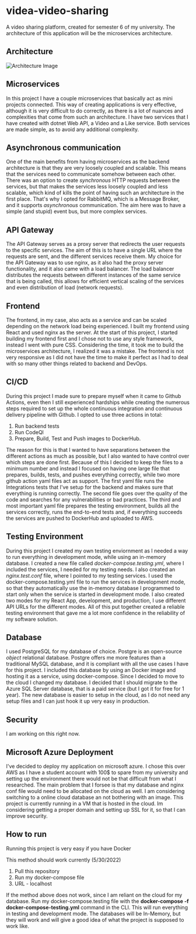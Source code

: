 # videa-video-sharing
A video sharing platform, created for semester 6 of my university. The architecture of this application will be the microservices architecture.

## Architecture
![Architecture Image](https://i.ibb.co/xzxj1Zn/Architecture-V2-drawio.png)
## Microservices
In this project I have a couple microservices that basically act as mini projects connected. This way of creating applications is very effective, although it is very difficult to do correctly, as there is a lot of nuances and complexities that come from such an architecture. I have two services that I have created with dotnet Web API, a Video and a Like service. Both services are made simple, as to avoid any additional complexity. 

## Asynchronous communication
One of the main benefits from having microservices as the backend architecture is that they are very loosely coupled and scalable. This means that the services need to communicate somehow between each other. There was an option to create *synchronous* HTTP requests between the services, but that makes the services less loosely coupled and less scalable, which kind of kills the point of having such an architecture in the first place. That's why I opted for RabbitMQ, which is a Message Broker, and it supports *asynchronous* communication. The aim here was to have a simple (and stupid) event bus, but more complex services.

## API Gateway
The API Gateway serves as a proxy server that redirects the user requests to the specific services. The aim of this is to have a single URL where the requests are sent, and the different services receive them. My choice for the API Gateway was to use nginx, as it also had the proxy server functionality, and it also came with a load balancer. The load balancer distributes the requests between different instances of the same service that is being called, this allows for efficient vertical scaling of the services and even distribution of load (network requests).

## Frontend
The frontend, in my case, also acts as a service and can be scaled depending on the network load being experienced. I built my frontend using React and used nginx as the server. At the start of this project, I started building my frontend first and I chose not to use any style framework, instead I went with pure CSS. Considering the time, it took me to build the microservices architecture, I realized it was a mistake. The frontend is not very responsive as I did not have the time to make it perfect as I had to deal with so many other things related to backend and DevOps.

## CI/CD
During this project I made sure to prepare myself when it came to Github Actions, even then I still experienced hardships while creating the numerous steps required to set up the whole continuous integration and continuous delivery pipeline with Github. I opted to use three actions in total:
1. Run backend tests
2. Run CodeQl
3. Prepare, Build, Test and Push images to DockerHub.

The reason for this is that I wanted to have separations between the different actions as much as possible, but I also wanted to have control over which steps are done first. Because of this I decided to keep the files to a minimum number and instead I focused on having one large file that prepares, builds, tests, and pushes everything correctly, while two more github action yaml files act as support. The first yaml file runs the Integrations tests that I've setup for the backend and makes sure that everything is running correctly. The second file goes over the quality of the code and searches for any vulnerabilities or bad practices. The third and most important yaml file prepares the testing environment, builds all the services correctly, runs the end-to-end tests and, if everything succeeds the services are pushed to DockerHub and uploaded to AWS.

## Testing Environment
During this project I created my own testing enviornment as I needed a way to run everything in development mode, while using an in-memory database. I created a new file called *docker-compose.testing.yml*, where I included the services, I needed for my testing needs. I also created an *nginx.test.conf* file, where I pointed to my testing services. I used the docker-compose.testing.yml file to run the services in development mode, so that they automatically use the in-memory database I programmed to start only when the service is started in development mode. I also created two modes for my React App, development, and production, I use different API URLs for the different modes. All of this put together created a reliable testing environment that gave me a lot more confidence in the reliability of my software solution.

## Database
I used PostgreSQL for my database of choice. Postgre is an open-source *object* relational database. Postgre offers me more features than a traditional MySQL database, and it is compliant with all the use cases I have for this project. I included this database by using an Docker image and hosting it as a service, using docker-compose. 
Since I decided to move to the cloud I changed my database. I decided that I should migrate to the Azure SQL Server database, that is a paid service (but I got it for free for 1 year). The new database is easier to setup in the cloud, as I do not need any setup files and I can just hook it up very easy in production.

## Security
I am working on this right now.

## Microsoft Azure Deployment
I've decided to deploy my application on microsoft azure. I chose this over AWS as I have a student account with 100$ to spare from my university and setting up the environment there would not be that difficult from what I researched. The main problem that I forsee is that my database and nginx conf file would need to be allocated on the cloud as well. I am considering switching to a online cloud database an not bothering with an image.
This project is currently running in a VM that is hosted in the cloud. Im considering getting a proper domain and setting up SSL for it, so that I can improve security.

## How to run
Running this project is very easy if you have Docker

This method should work currently (5/30/2022)
1. Pull this repository
2. Run my docker-compose file
3. URL - localhost

If the method above does not work, since I am reliant on the cloud for my database. Run my docker-compose.testing file with the
**docker-compose -f docker-compose-testing.yml** command in the CLI. This will run everything in testing and development mode. The databases will be In-Memory, but they will work and will give a good idea of what the project is supposed to work like.
